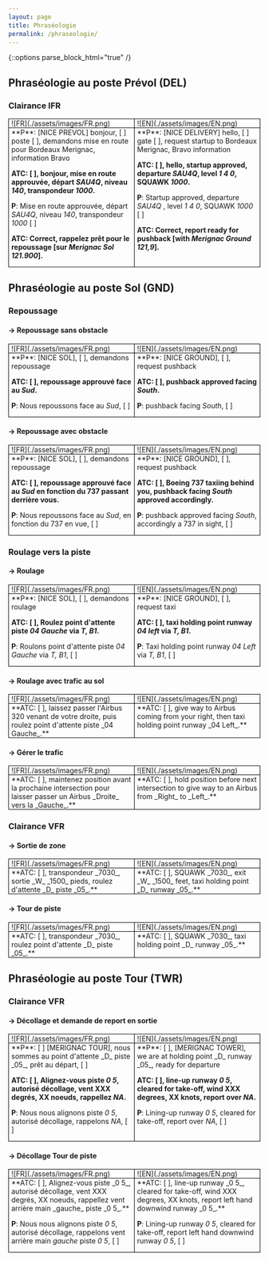 ```yaml
---
layout: page
title: Phraséologie
permalink: /phraseologie/
---
```

{::options parse_block_html="true" /}

## Phraséologie au poste Prévol (DEL)

### Clairance IFR

<div style="display: table; border-collapse: collapse; border:1px solid black; table-layout: fixed; width: 100%;">
<div style="display: table-row; border:1px solid black;">
<div style="display: table-cell; border:1px solid black; padding-left: 5px; padding-right: 5px;">
![FR](./assets/images/FR.png)
</div>
<div style="display: table-cell; border:1px solid black; padding-left: 5px; padding-right: 5px;">
![EN](./assets/images/EN.png)
</div>
</div>
<div style="display: table-row; border:1px solid black;">
<div style="display: table-cell; border:1px solid black; padding-left: 5px; padding-right: 5px;">
**P**: [NICE PREVOL] bonjour, [  ] poste [  ], demandons mise en route pour Bordeaux Merignac, information Bravo

**ATC: [  ], bonjour, mise en route approuvée, départ _SAU4Q_, niveau _140_, transpondeur _1000_.**

**P**: Mise en route approuvée, départ _SAU4Q_, niveau _140_, transpondeur _1000_ [  ]

**ATC: Correct, rappelez prêt pour le repoussage [sur _Merignac Sol 121.900_].**
</div>
<div style="display: table-cell; border:1px solid black; padding-left: 5px; padding-right: 5px;">
**P**: [NICE DELIVERY] hello, [  ] gate [  ], request startup to Bordeaux Merignac, Bravo information

**ATC: [  ], hello, startup approved, departure _SAU4Q_, level _1 4 0_, SQUAWK _1000_.**

**P**: Startup approved, departure _SAU4Q_ , level _1 4 0_, SQUAWK _1000_ [  ]

**ATC: Correct, report ready for pushback [with _Merignac Ground 121,9_].**
</div>
</div>
</div>

## Phraséologie au poste Sol (GND)

### Repoussage

#### → Repoussage sans obstacle

<div style="display: table; border-collapse: collapse; border:1px solid black; table-layout: fixed; width: 100%;">
<div style="display: table-row; border:1px solid black;">
<div style="display: table-cell; border:1px solid black; padding-left: 5px; padding-right: 5px;">
![FR](./assets/images/FR.png)
</div>
<div style="display: table-cell; border:1px solid black; padding-left: 5px; padding-right: 5px;">
![EN](./assets/images/EN.png)
</div>
</div>
<div style="display: table-row; border:1px solid black;">
<div style="display: table-cell; border:1px solid black; padding-left: 5px; padding-right: 5px;">
**P**: [NICE SOL], [  ], demandons repoussage

**ATC: [  ], repoussage approuvé face au _Sud_.**

**P**: Nous repoussons face au _Sud_, [  ]
</div>
<div style="display: table-cell; border:1px solid black; padding-left: 5px; padding-right: 5px;">
**P**: [NICE GROUND], [  ], request pushback

**ATC: [  ], pushback approved facing _South_.**

**P**: pushback facing _South_, [  ]
</div>
</div>
</div>

#### → Repoussage avec obstacle

<div style="display: table; border-collapse: collapse; border:1px solid black; table-layout: fixed; width: 100%;">
<div style="display: table-row; border:1px solid black;">
<div style="display: table-cell; border:1px solid black; padding-left: 5px; padding-right: 5px;">
![FR](./assets/images/FR.png)
</div>
<div style="display: table-cell; border:1px solid black; padding-left: 5px; padding-right: 5px;">
![EN](./assets/images/EN.png)
</div>
</div>
<div style="display: table-row; border:1px solid black;">
<div style="display: table-cell; border:1px solid black; padding-left: 5px; padding-right: 5px;">
**P**: [NICE SOL], [  ], demandons repoussage

**ATC: [  ], repoussage approuvé face au _Sud_ en fonction du 737 passant derrière vous.**
 
**P**: Nous repoussons face au _Sud_, en fonction du 737 en vue, [  ]
</div>
<div style="display: table-cell; border:1px solid black; padding-left: 5px; padding-right: 5px;">
**P**: [NICE GROUND], [  ], request pushback
 
**ATC: [  ], Boeing 737 taxiing behind you, pushback facing _South_ approved accordingly.**
 
**P**: pushback approved facing _South_, accordingly a 737 in sight, [  ]
</div>
</div>
</div>

### Roulage vers la piste

#### → Roulage

<div style="display: table; border-collapse: collapse; border:1px solid black; table-layout: fixed; width: 100%;">
<div style="display: table-row; border:1px solid black;">
<div style="display: table-cell; border:1px solid black; padding-left: 5px; padding-right: 5px;">
![FR](./assets/images/FR.png)
</div>
<div style="display: table-cell; border:1px solid black; padding-left: 5px; padding-right: 5px;">
![EN](./assets/images/EN.png)
</div>
</div>
<div style="display: table-row; border:1px solid black;">
<div style="display: table-cell; border:1px solid black; padding-left: 5px; padding-right: 5px;">
**P**: [NICE SOL], [  ], demandons roulage

**ATC: [  ], Roulez point d'attente piste _04 Gauche_ via _T, B1_.**
 
**P**: Roulons point d'attente piste _04 Gauche_ via _T, B1_, [  ]
</div>
<div style="display: table-cell; border:1px solid black; padding-left: 5px; padding-right: 5px;">
**P**: [NICE GROUND], [  ], request taxi

**ATC: [  ], taxi holding point runway _04 left_ via _T, B1_.**

**P**: Taxi holding point runway _04 Left_ via _T, B1_, [ ]
</div>
</div>
</div>

#### → Roulage avec trafic au sol

<div style="display: table; border-collapse: collapse; border:1px solid black; table-layout: fixed; width: 100%;">
<div style="display: table-row; border:1px solid black;">
<div style="display: table-cell; border:1px solid black; padding-left: 5px; padding-right: 5px;">
![FR](./assets/images/FR.png)
</div>
<div style="display: table-cell; border:1px solid black; padding-left: 5px; padding-right: 5px;">
![EN](./assets/images/EN.png)
</div>
</div>
<div style="display: table-row; border:1px solid black;">
<div style="display: table-cell; border:1px solid black; padding-left: 5px; padding-right: 5px;">
**ATC: [  ], laissez passer  l'Airbus 320 venant de votre droite, puis roulez point d'attente piste _04 Gauche_.**
</div>
<div style="display: table-cell; border:1px solid black; padding-left: 5px; padding-right: 5px;">
**ATC: [  ], give way to Airbus coming from your right, then taxi holding point runway _04 Left_.**
</div>
</div>
</div>

#### → Gérer le trafic

<div style="display: table; border-collapse: collapse; border:1px solid black; table-layout: fixed; width: 100%;">
<div style="display: table-row; border:1px solid black;">
<div style="display: table-cell; border:1px solid black; padding-left: 5px; padding-right: 5px;">
![FR](./assets/images/FR.png)
</div>
<div style="display: table-cell; border:1px solid black; padding-left: 5px; padding-right: 5px;">
![EN](./assets/images/EN.png)
</div>
</div>
<div style="display: table-row; border:1px solid black;">
<div style="display: table-cell; border:1px solid black; padding-left: 5px; padding-right: 5px;">
**ATC: [  ], maintenez position avant la prochaine intersection pour laisser passer un Airbus _Droite_ vers la _Gauche_.**
</div>
<div style="display: table-cell; border:1px solid black; padding-left: 5px; padding-right: 5px;">
**ATC: [  ], hold position before next intersection to give way to an Airbus from _Right_ to _Left_.**
</div>
</div>
</div>

### Clairance VFR

#### → Sortie de zone

<div style="display: table; border-collapse: collapse; border:1px solid black; table-layout: fixed; width: 100%;">
<div style="display: table-row; border:1px solid black;">
<div style="display: table-cell; border:1px solid black; padding-left: 5px; padding-right: 5px;">
![FR](./assets/images/FR.png)
</div>
<div style="display: table-cell; border:1px solid black; padding-left: 5px; padding-right: 5px;">
![EN](./assets/images/EN.png)
</div>
</div>
<div style="display: table-row; border:1px solid black;">
<div style="display: table-cell; border:1px solid black; padding-left: 5px; padding-right: 5px;">
**ATC: [  ], transpondeur _7030_, sortie _W_ _1500_ pieds, roulez d'attente _D_ piste _05_.**
</div>
<div style="display: table-cell; border:1px solid black; padding-left: 5px; padding-right: 5px;">
**ATC: [  ], SQUAWK _7030_, exit _W_ _1500_ feet, taxi holding point _D_ runway _05_.**
</div>
</div>
</div>

#### → Tour de piste

<div style="display: table; border-collapse: collapse; border:1px solid black; table-layout: fixed; width: 100%;">
<div style="display: table-row; border:1px solid black;">
<div style="display: table-cell; border:1px solid black; padding-left: 5px; padding-right: 5px;">
![FR](./assets/images/FR.png)
</div>
<div style="display: table-cell; border:1px solid black; padding-left: 5px; padding-right: 5px;">
![EN](./assets/images/EN.png)
</div>
</div>
<div style="display: table-row; border:1px solid black;">
<div style="display: table-cell; border:1px solid black; padding-left: 5px; padding-right: 5px;">
**ATC: [  ], transpondeur _7030_, roulez point d'attente _D_ piste _05_.**
</div>
<div style="display: table-cell; border:1px solid black; padding-left: 5px; padding-right: 5px;">
**ATC: [  ], SQUAWK _7030_, taxi holding point _D_ runway _05_.**
</div>
</div>
</div>

## Phraséologie au poste Tour (TWR)

### Clairance VFR

#### → Décollage et demande de report en sortie

<div style="display: table; border-collapse: collapse; border:1px solid black; table-layout: fixed; width: 100%;">
<div style="display: table-row; border:1px solid black;">
<div style="display: table-cell; border:1px solid black; padding-left: 5px; padding-right: 5px;">
![FR](./assets/images/FR.png)
</div>
<div style="display: table-cell; border:1px solid black; padding-left: 5px; padding-right: 5px;">
![EN](./assets/images/EN.png)
</div>
</div>
<div style="display: table-row; border:1px solid black;">
<div style="display: table-cell; border:1px solid black; padding-left: 5px; padding-right: 5px;">
**P**: [  ] [MERIGNAC TOUR], nous sommes au point d'attente _D_ piste _05_, prêt au départ, [  ]

**ATC: [  ], Alignez-vous piste _0 5_, autorisé décollage, vent XXX degrés, XX noeuds, rappellez _NA_.**
 
**P**: Nous nous alignons piste _0 5_, autorisé décollage, rappelons _NA_, [  ]
</div>
<div style="display: table-cell; border:1px solid black; padding-left: 5px; padding-right: 5px;">
**P**: [  ], [MERIGNAC TOWER], we are at holding point _D_ runway _05_, ready for departure

**ATC: [  ], line-up runway _0 5_, cleared for take-off, wind XXX degrees, XX knots, report over _NA_.**
 
**P**: Lining-up runway _0 5_, cleared for take-off, report over _NA_, [  ]
</div>
</div>
</div>

#### → Décollage Tour de piste

<div style="display: table; border-collapse: collapse; border:1px solid black; table-layout: fixed; width: 100%;">
<div style="display: table-row; border:1px solid black;">
<div style="display: table-cell; border:1px solid black; padding-left: 5px; padding-right: 5px;">
![FR](./assets/images/FR.png)
</div>
<div style="display: table-cell; border:1px solid black; padding-left: 5px; padding-right: 5px;">
![EN](./assets/images/EN.png)
</div>
</div>
<div style="display: table-row; border:1px solid black;">
<div style="display: table-cell; border:1px solid black; padding-left: 5px; padding-right: 5px;">
**ATC: [  ], Alignez-vous piste _0 5_, autorisé décollage, vent XXX degrés, XX noeuds, rappellez vent arrière main _gauche_ piste _0 5_.**
 
**P**: Nous nous alignons piste _0 5_, autorisé décollage, rappelons vent arrière main _gauche_ piste _0 5_, [  ]
</div>
<div style="display: table-cell; border:1px solid black; padding-left: 5px; padding-right: 5px;">
**ATC: [  ], line-up runway _0 5_, cleared for take-off, wind XXX degrees, XX knots, report left hand downwind runway _0 5_.**
 
**P**: Lining-up runway _0 5_, cleared for take-off, report left hand downwind runway _0 5_, [  ]
</div>
</div>
</div>